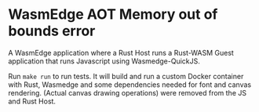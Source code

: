 # WasmEdge AOT Memory out of bounds error
A WasmEdge application where a Rust Host runs a Rust-WASM Guest application that runs Javascript using Wasmedge-QuickJS.

Run ```make run``` to run tests. It will build and run a custom Docker container with Rust, 
Wasmedge and some dependencies needed for font and canvas rendering. 
(Actual canvas drawing operations) were removed from the JS and Rust Host.